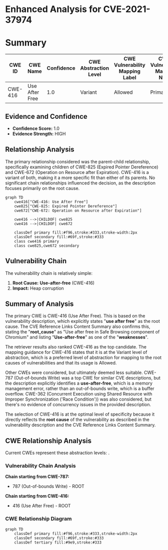 # Enhanced Analysis for CVE-2021-37974

# Summary
| CWE ID | CWE Name | Confidence | CWE Abstraction Level | CWE Vulnerability Mapping Label | CWE-Vulnerability Mapping Notes |
|---|---|---|---|---|---|
| CWE-416 | Use After Free | 1.0 | Variant | Allowed | Primary CWE |

## Evidence and Confidence

*   **Confidence Score:** 1.0
*   **Evidence Strength:** HIGH

## Relationship Analysis
The primary relationship considered was the parent-child relationship, specifically examining children of CWE-825 (Expired Pointer Dereference) and CWE-672 (Operation on Resource after Expiration). CWE-416 is a variant of both, making it a more specific fit than either of its parents. No significant chain relationships influenced the decision, as the description focuses primarily on the root cause.

```mermaid
graph TD
    cwe416["CWE-416: Use After Free"]
    cwe825["CWE-825: Expired Pointer Dereference"]
    cwe672["CWE-672: Operation on Resource after Expiration"]

    cwe416 -->|CHILDOF| cwe825
    cwe416 -->|CHILDOF| cwe672

    classDef primary fill:#f96,stroke:#333,stroke-width:2px
    classDef secondary fill:#69f,stroke:#333
    class cwe416 primary
    class cwe825,cwe672 secondary
```

## Vulnerability Chain
The vulnerability chain is relatively simple:
  1. **Root Cause:** **Use-after-free** (CWE-416)
  2. **Impact:** Heap corruption

## Summary of Analysis
The primary CWE is CWE-416 (Use After Free). This is based on the vulnerability description, which explicitly states "**use after free**" as the root cause. The CVE Reference Links Content Summary also confirms this, stating the "**root_cause**" as "Use after free in Safe Browsing component of Chromium" and listing "**Use-after-free**" as one of the "**weaknesses**".

The retriever results also ranked CWE-416 as the top candidate. The mapping guidance for CWE-416 states that it is at the Variant level of abstraction, which is a preferred level of abstraction for mapping to the root causes of vulnerabilities and that its usage is Allowed.

Other CWEs were considered, but ultimately deemed less suitable. CWE-787 (Out-of-bounds Write) was a top CWE for similar CVE descriptions, but the description explicitly identifies a **use-after-free**, which is a memory management error, rather than an out-of-bounds write, which is a buffer overflow. CWE-362 (Concurrent Execution using Shared Resource with Improper Synchronization ('Race Condition')) was also considered, but there's no evidence of concurrency issues in the provided description.

The selection of CWE-416 is at the optimal level of specificity because it directly reflects the **root cause** of the vulnerability as described in the vulnerability description and the CVE Reference Links Content Summary.


## CWE Relationship Analysis

Current CWEs represent these abstraction levels: .


### Vulnerability Chain Analysis

**Chain starting from CWE-787:**
- 787 (Out-of-bounds Write) - ROOT


**Chain starting from CWE-416:**
- 416 (Use After Free) - ROOT



### CWE Relationship Diagram

```mermaid
graph TD
    classDef primary fill:#f96,stroke:#333,stroke-width:2px
    classDef secondary fill:#69f,stroke:#333
    classDef tertiary fill:#9e9,stroke:#333
```
